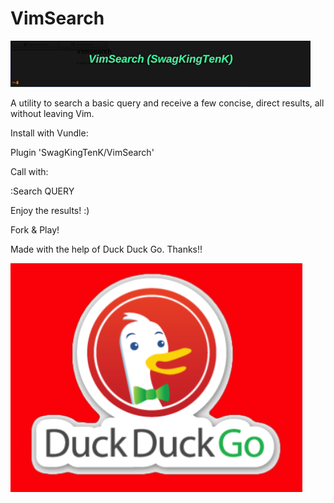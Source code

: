 # VimSearch

![alt tag](doc/vimSearch.gif)

A utility to search a basic query and receive a few concise, direct results, all without leaving Vim.

Install with Vundle:

Plugin 'SwagKingTenK/VimSearch'

Call with:

:Search QUERY

Enjoy the results! :)

Fork & Play!

Made with the help of Duck Duck Go. Thanks!!

![alt tag](doc/DuckDuckGoLogo.png) 

